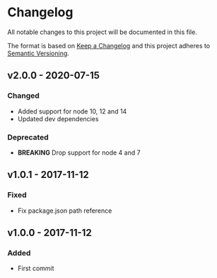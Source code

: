 # Changelog
All notable changes to this project will be documented in this file.

The format is based on [Keep a Changelog](http://keepachangelog.com/en/1.0.0/)
and this project adheres to [Semantic Versioning](http://semver.org/spec/v2.0.0.html).

<!--
## [UNRELEASED]
### Added
### Changed
### Deprecated
### Removed
### Fixed
### Security
-->

## v2.0.0 - 2020-07-15

### Changed
- Added support for node 10, 12 and 14
- Updated dev dependencies

### Deprecated
- **BREAKING** Drop support for node 4 and 7




## v1.0.1 - 2017-11-12

### Fixed
- Fix package.json path reference




## v1.0.0 - 2017-11-12

### Added
- First commit
